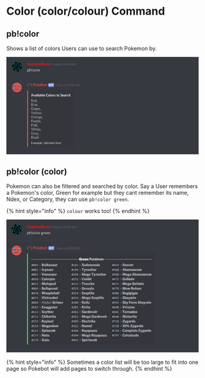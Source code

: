 # Color \(color/colour\) Command

## pb!color

Shows a list of colors Users can use to search Pokemon by.

![](../.gitbook/assets/color.PNG)

## pb!color \(color\)

Pokemon can also be filtered and searched by color. Say a User remembers a Pokemon's color, Green for example but they cant remember its name, Ndex, or Category, they can use `pb!color green`.

{% hint style="info" %}
`colour` works too!
{% endhint %}

![](../.gitbook/assets/color2%20%281%29.PNG)

{% hint style="info" %}
Sometimes a color list will be too large to fit into one page so Pokebot will add pages to switch through.
{% endhint %}

